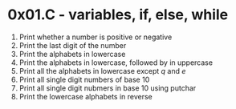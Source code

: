# 0x01.C - variables, if, else, while
1. Print whether a number is positive or negative
2. Print the last digit of the number
3. Print the alphabets in lowercase
4. Print the alphabets in lowercase, followed by in uppercase
5. Print all the alphabets in lowercase except *q* and *e*
6. Print all single digit numbers of base 10
7. Print all single digit nubmers in base 10 using putchar
8. Print the lowercase alphabets in reverse
